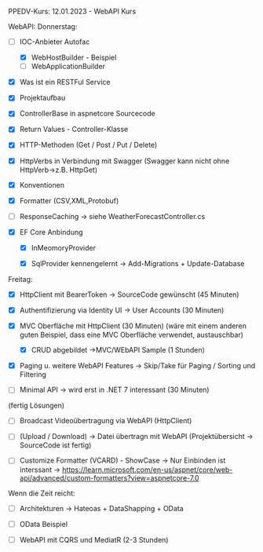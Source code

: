 PPEDV-Kurs: 12.01.2023 - WebAPI Kurs 


WebAPI:
Donnerstag:
- [ ] IOC-Anbieter Autofac 
	- [x] WebHostBuilder - Beispiel
	- [ ] WebApplicationBuilder
- [x] Was ist ein RESTFul Service
- [x] Projektaufbau 
- [x] ControllerBase in aspnetcore Sourcecode
- [x] Return Values - Controller-Klasse
- [x] HTTP-Methoden (Get / Post / Put / Delete)
- [x] HttpVerbs in Verbindung mit Swagger (Swagger kann nicht ohne HttpVerb->z.B. HttpGet)
- [x] Konventionen
- [x] Formatter (CSV,XML,Protobuf)

- [ ] ResponseCaching -> siehe WeatherForecastController.cs
- [x] EF Core Anbindung 
	- [x] InMeomoryProvider
	- [x] SqlProvider kennengelernt -> Add-Migrations + Update-Database


Freitag:

- [x] HttpClient mit BearerToken -> SourceCode gewünscht (45 Minuten)
- [x] Authentifizierung via Identity UI -> User Accounts (30 Minuten)



- [x] MVC Oberfläche mit HttpClient (30 Minuten) (wäre mit einem anderen guten Beispiel, dass eine MVC Oberfläche verwendet, austauschbar)
	- [x] CRUD abgebildet ->MVC/WEbAPI Sample (1 Stunden)

- [x] Paging u. weitere WebAPI Features -> Skip/Take für Paging / Sorting und Filtering


- [ ] Minimal API -> wird erst in .NET 7 interessant (30 Minuten)

(fertig Lösungen) 
- [ ] Broadcast Videoübertragung via WebAPI (HttpClient)
- [ ] (Upload / Download) -> Datei übertragn mit WebAPI (Projektübersicht -> SourceCode ist fertig)
- [ ] Customize Formatter (VCARD) - ShowCase -> Nur Einbinden ist interssant -> https://learn.microsoft.com/en-us/aspnet/core/web-api/advanced/custom-formatters?view=aspnetcore-7.0


Wenn die Zeit reicht:
- [ ] Architekturen -> Hateoas + DataShapping + OData
- [ ] OData Beispiel
- [ ] WebAPI mit CQRS und MediatR (2-3 Stunden)
 
